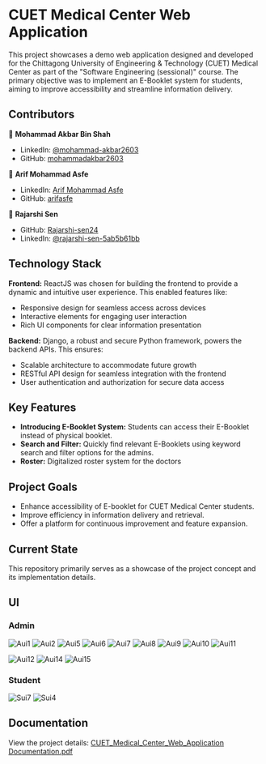 # CUET Medical Center Web Application

This project showcases a demo web application designed and developed for the Chittagong University of Engineering & Technology (CUET) Medical Center as part of the "Software Engineering (sessional)" course. The primary objective was to implement an E-Booklet system for students, aiming to improve accessibility and streamline information delivery.

## Contributors

👤 **Mohammad Akbar Bin Shah**
* LinkedIn: [@mohammad-akbar2603](https://www.linkedin.com/in/mohammad-akbar2603/)
* GitHub: [mohammadakbar2603](https://github.com/mohammadakbar2603)

👤 **Arif Mohammad Asfe**
* LinkedIn: [Arif Mohammad Asfe](https://www.linkedin.com/in/arifasfe/)
* GitHub: [arifasfe](https://github.com/arifasfe)

👤 **Rajarshi Sen**
* GitHub: [Rajarshi-sen24](https://github.com/Rajarshi-sen24)
* LinkedIn: [@rajarshi-sen-5ab5b61bb](https://www.linkedin.com/in/rajarshi-sen-5ab5b61bb/)

## Technology Stack

**Frontend:** ReactJS was chosen for building the frontend to provide a dynamic and intuitive user experience. This enabled features like:

* Responsive design for seamless access across devices
* Interactive elements for engaging user interaction
* Rich UI components for clear information presentation

**Backend:** Django, a robust and secure Python framework, powers the backend APIs. This ensures:

* Scalable architecture to accommodate future growth
* RESTful API design for seamless integration with the frontend
* User authentication and authorization for secure data access

## Key Features

* **Introducing E-Booklet System:** Students can access their E-Booklet instead of physical booklet.
* **Search and Filter:** Quickly find relevant E-Booklets using keyword search and filter options for the admins.
* **Roster:** Digitalized roster system for the doctors
## Project Goals

* Enhance accessibility of E-booklet for CUET Medical Center students.
* Improve efficiency in information delivery and retrieval.
* Offer a platform for continuous improvement and feature expansion.

## Current State

This repository primarily serves as a showcase of the project concept and its implementation details.

## UI
### Admin
![Aui1](https://github.com/arifasfe/cuet-medical-center/assets/67276690/762698e1-ad3b-4836-ae47-91e6bb8a8063)
![Aui2](https://github.com/arifasfe/cuet-medical-center/assets/67276690/0395c2d2-3949-496f-b3a0-02c27262dad6)
![Aui5](https://github.com/arifasfe/cuet-medical-center/assets/67276690/448564d4-81e3-4ea1-9360-efab2d7fc8f7)
![Aui6](https://github.com/arifasfe/cuet-medical-center/assets/67276690/5042cc75-7faa-4d78-8d33-2bb9b945f058)
![Aui7](https://github.com/arifasfe/cuet-medical-center/assets/67276690/5f2f886c-5127-44b0-8e54-0a04e1f8786b)
![Aui8](https://github.com/arifasfe/cuet-medical-center/assets/67276690/7ff8002b-88dc-441e-89e5-81f3acfb1f20)
![Aui9](https://github.com/arifasfe/cuet-medical-center/assets/67276690/9745fea1-e44e-4963-86f1-f53480309041)
![Aui10](https://github.com/arifasfe/cuet-medical-center/assets/67276690/1a8b1341-13e7-45b3-8d70-724d55fce030)
![Aui11](https://github.com/arifasfe/cuet-medical-center/assets/67276690/3230c7fb-22e9-41d8-9875-ae3d663884f0)

![Aui12](https://github.com/arifasfe/cuet-medical-center/assets/67276690/31dbb8fb-9ed0-43a9-a8a1-7f32aef3e3ed)
![Aui14](https://github.com/arifasfe/cuet-medical-center/assets/67276690/74076704-f564-487f-9c6d-c1552567da4c)
![Aui15](https://github.com/arifasfe/cuet-medical-center/assets/67276690/a092cc33-04c7-4043-a6c7-1a12d31ff937)
### Student
![Sui7](https://github.com/arifasfe/cuet-medical-center/assets/67276690/2ce5e1f6-a883-45ee-969f-a2900a34bec8)
![Sui4](https://github.com/arifasfe/cuet-medical-center/assets/67276690/cc97f26e-f9da-49f6-bbde-e26a76ba9fca)

## Documentation
View the project details: [CUET_Medical_Center_Web_Application Documentation.pdf](https://github.com/arifasfe/cuet-medical-center/files/14151774/CUET_Medical_Center_Web_Application.pdf)
